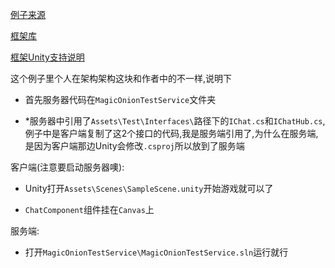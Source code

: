 [例子来源](https://qiita.com/mitchydeath/items/cecf01493d1efeb4ae55)

[框架库](https://github.com/Cysharp/MagicOnion)

[框架Unity支持说明](https://github.com/cysharp/MagicOnion#unity-supports)

这个例子里个人在架构架构这块和作者中的不一样,说明下

- 首先服务器代码在`MagicOnionTestService`文件夹

- *服务器中引用了`Assets\Test\Interfaces\`路径下的`IChat.cs`和`IChatHub.cs`,例子中是客户端复制了这2个接口的代码,我是服务端引用了,为什么在服务端,是因为客户端那边Unity会修改`.csproj`所以放到了服务端


客户端(注意要启动服务器噢):
- Unity打开`Assets\Scenes\SampleScene.unity`开始游戏就可以了

- `ChatComponent`组件挂在`Canvas`上

服务端:
- 打开`MagicOnionTestService\MagicOnionTestService.sln`运行就行
